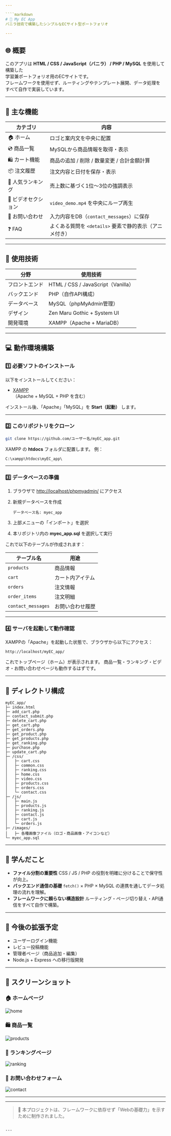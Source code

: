 ```yaml
---

````markdown
# 🛒 My EC App  
バニラ技術で構築したシンプルなECサイト型ポートフォリオ  

---
```


## 🌐 概要
このアプリは **HTML / CSS / JavaScript（バニラ） / PHP / MySQL** を使用して構築した  
学習兼ポートフォリオ用のECサイトです。  
フレームワークを使用せず、ルーティングやテンプレート展開、データ処理を  
すべて自作で実装しています。

---

## 🚀 主な機能

| カテゴリ | 内容 |
|-----------|------|
| 🏠 ホーム | ロゴと案内文を中央に配置 |
| 💿 商品一覧 | MySQLから商品情報を取得・表示 |
| 🛍️ カート機能 | 商品の追加 / 削除 / 数量変更 / 合計金額計算 |
| 📦 注文履歴 | 注文内容と日付を保存・表示 |
| 🥇 人気ランキング | 売上数に基づく1位～3位の強調表示 |
| 🎥 ビデオセクション | `video_demo.mp4` を中央にループ再生 |
| 📩 お問い合わせ | 入力内容をDB（`contact_messages`）に保存 |
| ❓ FAQ | よくある質問を `<details>` 要素で静的表示（アニメ付き） |

---

## 🧩 使用技術

| 分野 | 使用技術 |
|------|-----------|
| フロントエンド | HTML / CSS / JavaScript（Vanilla） |
| バックエンド | PHP（自作API構成） |
| データベース | MySQL（phpMyAdmin管理） |
| デザイン | Zen Maru Gothic + System UI |
| 開発環境 | XAMPP（Apache + MariaDB） |

---

## 💻 動作環境構築

### 1️⃣ 必要ソフトのインストール
以下をインストールしてください：

- [XAMPP](https://www.apachefriends.org/jp/index.html)  
  （Apache + MySQL + PHP を含む）

インストール後、「Apache」「MySQL」を **Start（起動）** します。

---

### 2️⃣ このリポジトリをクローン

```bash
git clone https://github.com/ユーザー名/myEC_app.git
````

XAMPP の **htdocs** フォルダに配置します。
例：

```
C:\xampp\htdocs\myEC_app\
```

---

### 3️⃣ データベースの準備

1. ブラウザで [http://localhost/phpmyadmin/](http://localhost/phpmyadmin/) にアクセス
2. 新規データベースを作成

   ```
   データベース名: myec_app
   ```
3. 上部メニューの「インポート」を選択
4. 本リポジトリ内の **myec_app.sql** を選択して実行

これで以下のテーブルが作成されます：

| テーブル名              | 用途       |
| ------------------ | -------- |
| `products`         | 商品情報     |
| `cart`             | カート内アイテム |
| `orders`           | 注文情報     |
| `order_items`      | 注文明細     |
| `contact_messages` | お問い合わせ履歴 |

---

### 4️⃣ サーバを起動して動作確認

XAMPPの「Apache」を起動した状態で、ブラウザから以下にアクセス：

```
http://localhost/myEC_app/
```

これでトップページ（ホーム）が表示されます。
商品一覧・ランキング・ビデオ・お問い合わせページも動作するはずです。

---

## 📁 ディレクトリ構成

```
myEC_app/
├─ index.html
├─ add_cart.php
├─ contact_submit.php
├─ delete_cart.php
├─ get_cart.php
├─ get_orders.php
├─ get_product.php
├─ get_products.php
├─ get_ranking.php
├─ purchase.php
├─ update_cart.php
├─ /css/
│   ├─ cart.css
│   ├─ common.css
│   ├─ ranking.css
│   ├─ home.css
│   ├─ video.css
│   ├─ products.css
│   ├─ orders.css
│   └─ contact.css
├─ /js/
│   ├─ main.js
│   ├─ products.js
│   ├─ ranking.js
│   ├─ contact.js
│   ├─ cart.js
│   └─ orders.js
├─ /images/
│   ├─ 各種画像ファイル（ロゴ・商品画像・アイコンなど）
└─ myec_app.sql
```

---

## 🧠 学んだこと

* **ファイル分割の重要性**
  CSS / JS / PHP の役割を明確に分けることで保守性が向上。
* **バックエンド通信の基礎**
  `fetch()` × PHP × MySQL の連携を通してデータ処理の流れを理解。
* **フレームワークに頼らない構造設計**
  ルーティング・ページ切り替え・API通信をすべて自作で構築。

---

## 🔮 今後の拡張予定

* ユーザーログイン機能
* レビュー投稿機能
* 管理者ページ（商品追加・編集）
* Node.js + Express への移行版開発

---

## 📸 スクリーンショット

### 🏠 ホームページ

![home](images/my-ec_home.png)

### 🛍️ 商品一覧

![products](images/my-ec_products.png)

### 🥇 ランキングページ

![ranking](images/my-ec_ranking.png)

### 📩 お問い合わせフォーム

![contact](images/my-ec_contact.png)

---


---

> 📘 本プロジェクトは、フレームワークに依存せず「Webの基礎力」を示すために制作されました。

```

---
